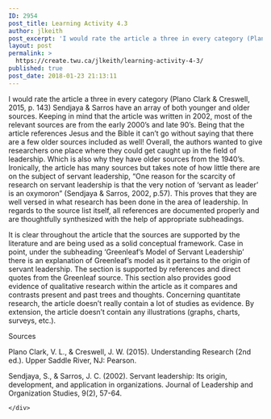 ```yaml
---
ID: 2954
post_title: Learning Activity 4.3
author: jlkeith
post_excerpt: 'I would rate the article a three in every category (Plano Clark &amp; Creswell, 2015, p. 143) Sendjaya &amp; Sarros have an array of both younger and older sources. Keeping in mind that the article was written in 2002, most of the relevant sources are from the early 2000&rsquo;s and late 90&rsquo;s. Being that the [&hellip;]'
layout: post
permalink: >
  https://create.twu.ca/jlkeith/learning-activity-4-3/
published: true
post_date: 2018-01-23 21:13:11
---
```

I would rate the article a three in every category (Plano Clark &amp; Creswell, 2015, p. 143) Sendjaya &amp; Sarros have an array of both younger and older sources. Keeping in mind that the article was written in 2002, most of the relevant sources are from the early 2000’s and late 90’s. Being that the article references Jesus and the Bible it can’t go without saying that there are a few older sources included as well! Overall, the authors wanted to give researchers one place where they could get caught up in the field of leadership. Which is also why they have older sources from the 1940’s. Ironically, the article has many sources but takes note of how little there are on the subject of servant leadership, “One reason for the scarcity of research on servant leadership is that the very notion of ‘servant as leader’ is an oxymoron” (Sendjaya &amp; Sarros, 2002, p.57). This proves that they are well versed in what research has been done in the area of leadership. In regards to the source list itself, all references are documented properly and are thoughtfully synthesized with the help of appropriate subheadings.

It is clear throughout the article that the sources are supported by the literature and are being used as a solid conceptual framework. Case in point, under the subheading ‘Greenleaf’s Model of Servant Leadership’ there is an explanation of Greenleaf’s model as it pertains to the origin of servant leadership. The section is supported by references and direct quotes from the Greenleaf source. This section also provides good evidence of qualitative research within the article as it compares and contrasts present and past trees and thoughts. Concerning quantitate research, the article doesn’t really contain a lot of studies as evidence. By extension, the article doesn’t contain any illustrations (graphs, charts, surveys, etc.).

Sources

Plano Clark, V. L., &amp; Creswell, J. W. (2015). Understanding Research (2nd ed.). Upper Saddle River, NJ: Pearson.

Sendjaya, S., &amp; Sarros, J. C. (2002). Servant leadership: Its origin, development, and application in organizations. Journal of Leadership and Organization Studies, 9(2), 57-64.

<div id="themify_builder_content-39" data-postid="39" class="themify_builder_content themify_builder_content-39 themify_builder">

    </div>

<!-- /themify_builder_content -->